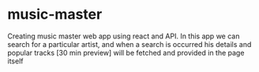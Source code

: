 # music-master
Creating music master web app using react and API. In this app we can search for a particular artist, and when a search is occurred his details and popular tracks [30 min preview] will be fetched and provided in the page itself
